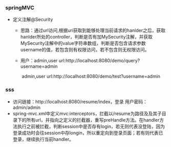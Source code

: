 ### springMVC

* 定义注解@Security

  * 思路：通过url访问,根据uri获取到能够处理当前请求的hanlder之后，获取hanlder所处的controller，判断是否有加MySecurity注解，并获取MySecurity注解中的value字符串数组，判断是否包含请求参数username的值，若包含则有权限访问，若不包含则无权限访问。

  * 用户：admin,user                 url:http://localhost:8080/demo/query?username=admin

    ​			admin,user                 url:http://localhost:8080/demo/test?username=admin



### sss

* 访问链接：http://localhost:8080/resume/index，登录 用户密码：admin/admin
* spring-mvc.xml中定义mvc:interceptors，拦截以/resume为路径及及其子目录下的所有url，并指向之定义的拦截器，重写preHandle方法。在handler方法执行之前被拦截，判断session中是否存有login，若无则代表没登陆，因为登录成功时会往session中存longin，所以重定向到登录页面；若有则代表已登录，继续执行当前handler。

